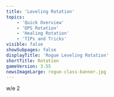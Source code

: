 ```yaml
---
title: 'Leveling Rotation'
topics:
    - 'Quick Overview'
    - 'DPS Rotation'
    - 'Healing Rotation'
    - 'TIPs and Tricks'
visible: false
showSubpages: false
displayTitle: 'Rogue Leveling Rotation'
shortTitle: Rotation
gameVersion: 3.55
newsImageLarge: rogue-class-banner.jpg
---
```


w/e 2